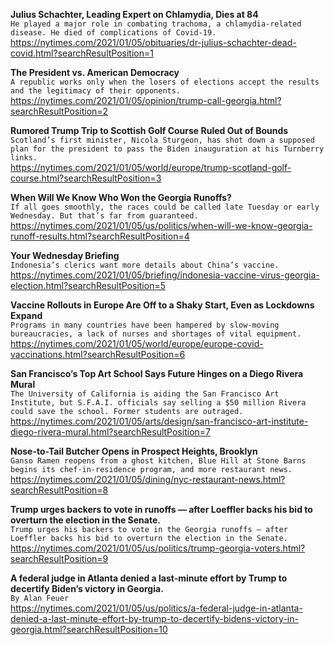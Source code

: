 **Julius Schachter, Leading Expert on Chlamydia, Dies at 84**\
`He played a major role in combating trachoma, a chlamydia-related disease. He died of complications of Covid-19.`\
https://nytimes.com/2021/01/05/obituaries/dr-julius-schachter-dead-covid.html?searchResultPosition=1

**The President vs. American Democracy**\
`A republic works only when the losers of elections accept the results and the legitimacy of their opponents.`\
https://nytimes.com/2021/01/05/opinion/trump-call-georgia.html?searchResultPosition=2

**Rumored Trump Trip to Scottish Golf Course Ruled Out of Bounds**\
`Scotland’s first minister, Nicola Sturgeon, has shot down a supposed plan for the president to pass the Biden inauguration at his Turnberry links.`\
https://nytimes.com/2021/01/05/world/europe/trump-scotland-golf-course.html?searchResultPosition=3

**When Will We Know Who Won the Georgia Runoffs?**\
`If all goes smoothly, the races could be called late Tuesday or early Wednesday. But that’s far from guaranteed.`\
https://nytimes.com/2021/01/05/us/politics/when-will-we-know-georgia-runoff-results.html?searchResultPosition=4

**Your Wednesday Briefing**\
`Indonesia’s clerics want more details about China’s vaccine.`\
https://nytimes.com/2021/01/05/briefing/indonesia-vaccine-virus-georgia-election.html?searchResultPosition=5

**Vaccine Rollouts in Europe Are Off to a Shaky Start, Even as Lockdowns Expand**\
`Programs in many countries have been hampered by slow-moving bureaucracies, a lack of nurses and shortages of vital equipment.`\
https://nytimes.com/2021/01/05/world/europe/europe-covid-vaccinations.html?searchResultPosition=6

**San Francisco’s Top Art School Says Future Hinges on a Diego Rivera Mural**\
`The University of California is aiding the San Francisco Art Institute, but S.F.A.I. officials say selling a $50 million Rivera could save the school. Former students are outraged.`\
https://nytimes.com/2021/01/05/arts/design/san-francisco-art-institute-diego-rivera-mural.html?searchResultPosition=7

**Nose-to-Tail Butcher Opens in Prospect Heights, Brooklyn**\
`Ganso Ramen reopens from a ghost kitchen, Blue Hill at Stone Barns begins its chef-in-residence program, and more restaurant news.`\
https://nytimes.com/2021/01/05/dining/nyc-restaurant-news.html?searchResultPosition=8

**Trump urges backers to vote in runoffs — after Loeffler backs his bid to overturn the election in the Senate.**\
`Trump urges his backers to vote in the Georgia runoffs — after Loeffler backs his bid to overturn the election in the Senate.`\
https://nytimes.com/2021/01/05/us/politics/trump-georgia-voters.html?searchResultPosition=9

**A federal judge in Atlanta denied a last-minute effort by Trump to decertify Biden’s victory in Georgia.**\
`By Alan Feuer`\
https://nytimes.com/2021/01/05/us/politics/a-federal-judge-in-atlanta-denied-a-last-minute-effort-by-trump-to-decertify-bidens-victory-in-georgia.html?searchResultPosition=10

